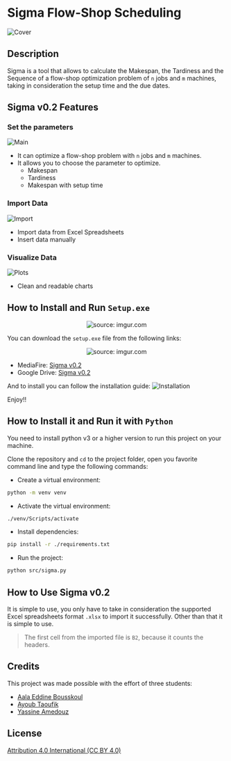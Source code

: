 # Sigma Flow-Shop Scheduling

![Cover](https://i.imgur.com/KHWTupe.jpg)

## Description

Sigma is a tool that allows to calculate the Makespan, the Tardiness and the Sequence of a flow-shop optimization problem of `n` jobs and `m` machines, taking in consideration the setup time and the due dates.

## Sigma v0.2 Features

### Set the parameters

![Main](https://i.imgur.com/MAhNlmR.png)

- It can optimize a flow-shop problem with `n` jobs and `m` machines.
- It allows you to choose the parameter to optimize.
  - Makespan
  - Tardiness
  - Makespan with setup time

### Import Data

![Import](https://i.imgur.com/QaYSDXR.png)

- Import data from Excel Spreadsheets
- Insert data manually

### Visualize Data

![Plots](https://i.imgur.com/oNZQhus.png)

- Clean and readable charts

## How to Install and Run `Setup.exe`

<p align="center">
<img src="https://i.imgur.com/qxTf3Jx.png" title="source: imgur.com" />
</p>

You can download the `setup.exe` file from the following links:

<p align="center">
<img src="https://i.imgur.com/MU39G42.png" title="source: imgur.com" />
</p>

- MediaFire: [Sigma v0.2](https://www.mediafire.com/file/n1lm9f2airkjzob/setupSigma_v0.2.exe/file)
- Google Drive: [Sigma v0.2](https://drive.google.com/file/d/1DGtkNNhTyQXGSvePanuuEBrqBD7fqKMS/view)

And to install you can follow the installation guide:
![Installation](https://i.imgur.com/k7WQb5h.png)

Enjoy!!

## How to Install it and Run it with `Python`

You need to install python v3 or a higher version to run this project on your machine.

Clone the repository and `cd` to the project folder, open you favorite command line and type the following commands:

- Create a virtual environment:

```bash
python -m venv venv
```

- Activate the virtual environment:

```bash
./venv/Scripts/activate
```

- Install dependencies:

```bash
pip install -r ./requirements.txt
```

- Run the project:

```bash
python src/sigma.py
```

## How to Use Sigma v0.2

It is simple to use, you only have to take in consideration the supported Excel spreadsheets format `.xlsx` to import it successfully. Other than that it is simple to use.

> The first cell from the imported file is `B2`, because it counts the headers.

## Credits

This project was made possible with the effort of three students:

- [Aala Eddine Bousskoul](https://github.com/aalaebl)
- [Ayoub Taoufik](https://github.com/taoufikayoub)
- [Yassine Amedouz]()

## License

[Attribution 4.0 International (CC BY 4.0)](https://creativecommons.org/licenses/by/4.0/)
